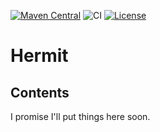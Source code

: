[![Maven Central](https://maven-badges.herokuapp.com/maven-central/com.rickbusarow.hermit/hermit-core/badge.svg)](https://maven-badges.herokuapp.com/maven-central/com.rickbusarow.hermit/hermit-core)
![CI](https://github.com/RBusarow/hermit/workflows/CI/badge.svg)
[![License](https://img.shields.io/badge/License-Apache%202.0-blue.svg)](https://opensource.org/licenses/Apache-2.0)

# Hermit

## Contents
<!--- TOC -->
<!--- END -->

I promise I'll put things here soon.
